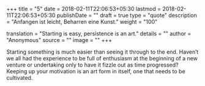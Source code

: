 +++
title        = "5"
date         = 2018-02-11T22:06:53+05:30
lastmod      = 2018-02-11T22:06:53+05:30
publishDate  = ""
draft        = true
type         = "quote"
description  = "Anfangen ist leicht, Beharren eine Kunst."
weight       = "100"

translation  = "Starting is easy, persistence is an art."
details      = ""
author       = "Anonymous"
source       = ""
image        = ""
+++

Starting something is much easier than seeing it through to the end. Haven’t
we all had the experience to be full of enthusiasm at the beginning of a new
venture or undertaking only to have it fizzle out as time progressed? Keeping
up your motivation is an art form in itself, one that needs to be cultivated.
